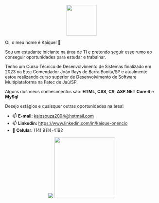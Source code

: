 <div id="header" align="center">
  <img src="https://media.giphy.com/media/M9gbBd9nbDrOTu1Mqx/giphy.gif" width="100"/>
</div>

  Oi, o meu nome é Kaique! 👋
  
  Sou um estudante iniciante na área de TI e pretendo seguir esse rumo ao conseguir oportunidades para estudar e trabalhar. <br>
  
  Tenho um Curso Técnico de Desenvolvimento de Sistemas finalizado em 2023 na Etec Comendador João Rays de Barra Bonita/SP e atualmente estou realizando curso superior de Desenvolvimento de Software Multiplataforma na Fatec de Jaú/SP. 
  
  Alguns dos meus conhecimentos são: **HTML**, **CSS**, **C#**, **ASP.NET Core 6** e **MySql**
  
  Desejo estágios e quaisquer outras oportunidades na área!
  
- 📫 **E-mail:** kaiqsouza2004@hotmail.com
- 📫 **Linkedin:** https://www.linkedin.com/in/kaique-onencio
- 📱 **Celular:** (14) 9114-4192

<p align='center'>
 <img src='https://streak-stats.demolab.com?user=kaiqsou&theme=darcula&hide_border=false&mode=weekly&card_width=500'/>                                                                                                          
 <img src="https://github-readme-stats-sigma-five.vercel.app/api/top-langs/?username=kaiqsou&layout=compact&langs_count=10&theme=darcula&border_radius=10&card_width=500" height="200em"/>  
</p>
